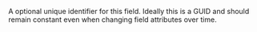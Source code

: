 A optional unique identifier for this field. Ideally this is a GUID and should remain constant even when changing field attributes over time.